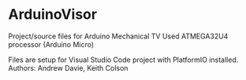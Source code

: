 # ArduinoVisor

Project/source files for Arduino Mechanical TV
Used ATMEGA32U4 processor (Arduino Micro)

Files are setup for Visual Studio Code project with PlatformIO installed.
Authors: Andrew Davie, Keith Colson
